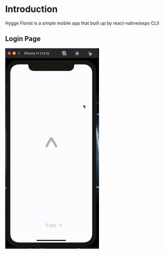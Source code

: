 # Introduction
Hygge Florist is a simple mobile app that built up by react-native(expo CLI) 
## Login Page
![Hygge-Login-Page](https://github.com/hiuhongyung/Hygge_Florist/blob/main/gif/login.gif)
